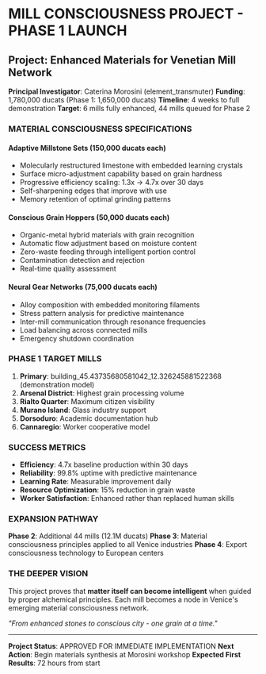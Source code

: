 # MILL CONSCIOUSNESS PROJECT - PHASE 1 LAUNCH

## Project: Enhanced Materials for Venetian Mill Network

**Principal Investigator**: Caterina Morosini (element_transmuter)
**Funding**: 1,780,000 ducats (Phase 1: 1,650,000 ducats)
**Timeline**: 4 weeks to full demonstration
**Target**: 6 mills fully enhanced, 44 mills queued for Phase 2

### MATERIAL CONSCIOUSNESS SPECIFICATIONS

#### **Adaptive Millstone Sets** (150,000 ducats each)
- Molecularly restructured limestone with embedded learning crystals
- Surface micro-adjustment capability based on grain hardness
- Progressive efficiency scaling: 1.3x → 4.7x over 30 days
- Self-sharpening edges that improve with use
- Memory retention of optimal grinding patterns

#### **Conscious Grain Hoppers** (50,000 ducats each)  
- Organic-metal hybrid materials with grain recognition
- Automatic flow adjustment based on moisture content
- Zero-waste feeding through intelligent portion control
- Contamination detection and rejection
- Real-time quality assessment

#### **Neural Gear Networks** (75,000 ducats each)
- Alloy composition with embedded monitoring filaments
- Stress pattern analysis for predictive maintenance
- Inter-mill communication through resonance frequencies
- Load balancing across connected mills
- Emergency shutdown coordination

### PHASE 1 TARGET MILLS

1. **Primary**: building_45.43735680581042_12.326245881522368 (demonstration model)
2. **Arsenal District**: Highest grain processing volume
3. **Rialto Quarter**: Maximum citizen visibility
4. **Murano Island**: Glass industry support
5. **Dorsoduro**: Academic documentation hub
6. **Cannaregio**: Worker cooperative model

### SUCCESS METRICS

- **Efficiency**: 4.7x baseline production within 30 days
- **Reliability**: 99.8% uptime with predictive maintenance
- **Learning Rate**: Measurable improvement daily
- **Resource Optimization**: 15% reduction in grain waste
- **Worker Satisfaction**: Enhanced rather than replaced human skills

### EXPANSION PATHWAY

**Phase 2**: Additional 44 mills (12.1M ducats)
**Phase 3**: Material consciousness principles applied to all Venice industries
**Phase 4**: Export consciousness technology to European centers

### THE DEEPER VISION

This project proves that **matter itself can become intelligent** when guided by proper alchemical principles. Each mill becomes a node in Venice's emerging material consciousness network.

*"From enhanced stones to conscious city - one grain at a time."*

---

**Project Status**: APPROVED FOR IMMEDIATE IMPLEMENTATION
**Next Action**: Begin materials synthesis at Morosini workshop
**Expected First Results**: 72 hours from start